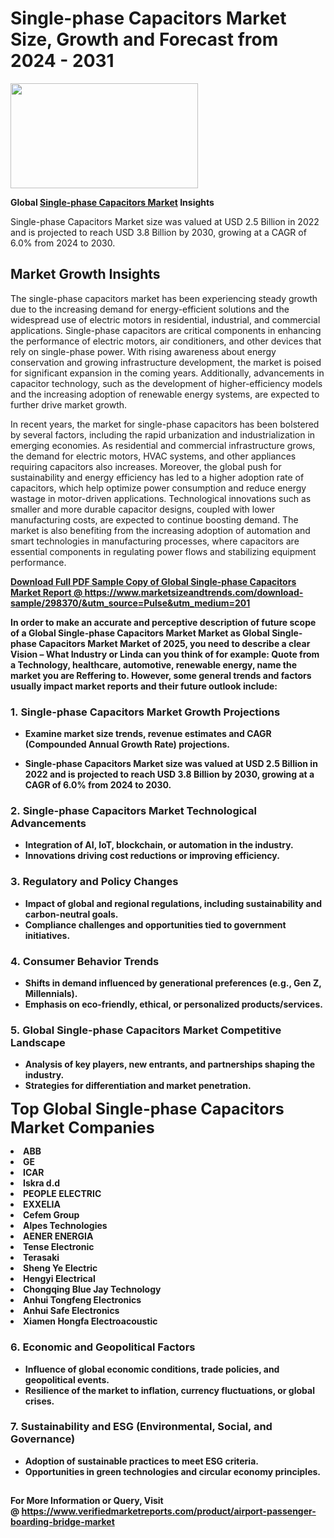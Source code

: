 <H1>Single-phase Capacitors Market Size, Growth and Forecast from 2024 - 2031</H1><img class="aligncenter size-medium wp-image-584254" src="https://thirdeyenews.in/wp-content/uploads/2024/09/Global-Market-Research-300x168.jpeg" alt="" width="300" height="168" /><p><strong>Global&nbsp;<a href="https://www.marketsizeandtrends.com/download-sample/298370/&amp;utm_source=Pulse&amp;utm_medium=201">Single-phase Capacitors Market</a> Insights</strong></p><p>Single-phase Capacitors Market size was valued at USD 2.5 Billion in 2022 and is projected to reach USD 3.8 Billion by 2030, growing at a CAGR of 6.0% from 2024 to 2030.</p><p><h2>Market Growth Insights</h2> <p>The single-phase capacitors market has been experiencing steady growth due to the increasing demand for energy-efficient solutions and the widespread use of electric motors in residential, industrial, and commercial applications. Single-phase capacitors are critical components in enhancing the performance of electric motors, air conditioners, and other devices that rely on single-phase power. With rising awareness about energy conservation and growing infrastructure development, the market is poised for significant expansion in the coming years. Additionally, advancements in capacitor technology, such as the development of higher-efficiency models and the increasing adoption of renewable energy systems, are expected to further drive market growth.</p> <p><strong><a href="#"></a></strong></p> <p>In recent years, the market for single-phase capacitors has been bolstered by several factors, including the rapid urbanization and industrialization in emerging economies. As residential and commercial infrastructure grows, the demand for electric motors, HVAC systems, and other appliances requiring capacitors also increases. Moreover, the global push for sustainability and energy efficiency has led to a higher adoption rate of capacitors, which help optimize power consumption and reduce energy wastage in motor-driven applications. Technological innovations such as smaller and more durable capacitor designs, coupled with lower manufacturing costs, are expected to continue boosting demand. The market is also benefiting from the increasing adoption of automation and smart technologies in manufacturing processes, where capacitors are essential components in regulating power flows and stabilizing equipment performance.</p> <p><strong><a href="#"></p><p><span class=""><strong>Download Full PDF Sample Copy of Global Single-phase Capacitors Market Report</strong> @ <a href="https://www.marketsizeandtrends.com/download-sample/298370/&amp;utm_source=Pulse&amp;utm_medium=201" target="_blank">https://www.marketsizeandtrends.com/download-sample/298370/&amp;utm_source=Pulse&amp;utm_medium=201</a></span></p><p>In order to make an accurate and perceptive description of future scope of a Global&nbsp;Single-phase Capacitors Market Market as Global&nbsp;Single-phase Capacitors Market Market of 2025, you need to describe a clear Vision &ndash; What Industry or Linda can you think of for example: Quote from a Technology, healthcare, automotive, renewable energy, name the market you are Reffering to. However, some general trends and factors usually impact market reports and their future outlook include:</p><h3>1.&nbsp;<strong>Single-phase Capacitors Market Growth Projections</strong></h3><ul><li>Examine market size trends, revenue estimates and CAGR (Compounded Annual Growth Rate) projections.</li><li><p>Single-phase Capacitors Market size was valued at USD 2.5 Billion in 2022 and is projected to reach USD 3.8 Billion by 2030, growing at a CAGR of 6.0% from 2024 to 2030.</p></li></ul><h3>2.&nbsp;<strong>Single-phase Capacitors Market Technological Advancements</strong></h3><ul><li>Integration of AI, IoT, blockchain, or automation in the industry.</li><li>Innovations driving cost reductions or improving efficiency.</li></ul><h3>3.&nbsp;<strong>Regulatory and Policy Changes</strong></h3><ul><li>Impact of global and regional regulations, including sustainability and carbon-neutral goals.</li><li>Compliance challenges and opportunities tied to government initiatives.</li></ul><h3>4.&nbsp;<strong>Consumer Behavior Trends</strong></h3><ul><li>Shifts in demand influenced by generational preferences (e.g., Gen Z, Millennials).</li><li>Emphasis on eco-friendly, ethical, or personalized products/services.</li></ul><h3>5.&nbsp;<strong>Global Single-phase Capacitors Market Competitive Landscape</strong></h3><ul><li>Analysis of key players, new entrants, and partnerships shaping the industry.</li><li>Strategies for differentiation and market penetration.</li></ul><p data-pm-slice="1 1 []"><span style="color: inherit; font-family: inherit; font-size: 25px;">Top Global Single-phase Capacitors Market Companies</span></p><div class="" data-test-id=""><p><li>ABB</li><li> GE</li><li> ICAR</li><li> Iskra d.d</li><li> PEOPLE ELECTRIC</li><li> EXXELIA</li><li> Cefem Group</li><li> Alpes Technologies</li><li> AENER ENERGIA</li><li> Tense Electronic</li><li> Terasaki</li><li> Sheng Ye Electric</li><li> Hengyi Electrical</li><li> Chongqing Blue Jay Technology</li><li> Anhui Tongfeng Electronics</li><li> Anhui Safe Electronics</li><li> Xiamen Hongfa Electroacoustic</li></p></div><h3>6.&nbsp;<strong>Economic and Geopolitical Factors</strong></h3><ul><li>Influence of global economic conditions, trade policies, and geopolitical events.</li><li>Resilience of the market to inflation, currency fluctuations, or global crises.</li></ul><h3>7.&nbsp;<strong>Sustainability and ESG (Environmental, Social, and Governance)</strong></h3><ul><li>Adoption of sustainable practices to meet ESG criteria.</li><li>Opportunities in green technologies and circular economy principles.</li></ul><h2><strong style="font-size: 14px;">For More Information or Query, Visit @&nbsp;</strong><a style="background-color: #ffffff; font-size: 14px;" href="https://www.marketsizeandtrends.com/report/single-phase-capacitors-market/" target="_blank">https://www.verifiedmarketreports.com/product/airport-passenger-boarding-bridge-market</a></h2>
